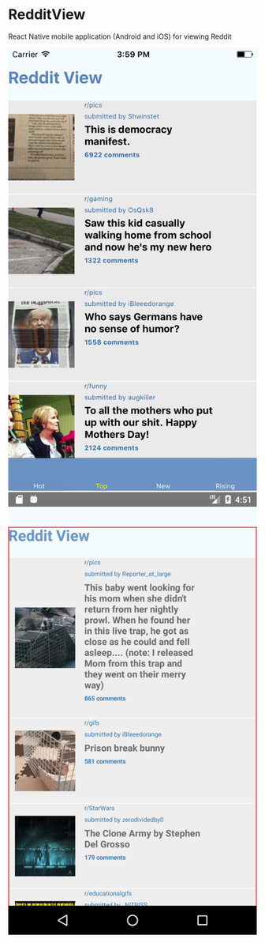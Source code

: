 # RedditView
React Native mobile application (Android and iOS) for viewing Reddit


![ios](/docs/images/ios.png "iOS") ![android](/docs/images/android.png "Android")
